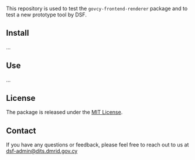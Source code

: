This repository is used to test the `govcy-frontend-renderer` package and to test a new prototype tool by DSF.


## Install

...

## Use

...

## License

The package is released under the [MIT License](https://opensource.org/licenses/MIT).

## Contact

If you have any questions or feedback, please feel free to reach out to us at [dsf-admin@dits.dmrid.gov.cy](mailto:dsf-admin@dits.dmrid.gov.cy)